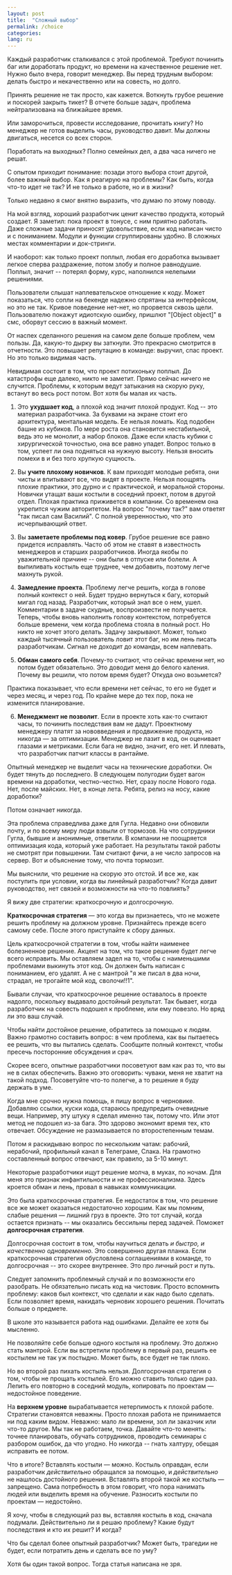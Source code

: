 ```yaml
---
layout: post
title:  "Сложный выбор"
permalink: /choice
categories:
lang: ru
---
```


Каждый разработчик сталкивался с этой проблемой. Требуют починить баг или
доработать продукт, но времени на качественное решение нет. Нужно было вчера,
говорит менеджер. Вы перед трудным выбором: делать быстро и некачественно или на
совесть, но долго.

Принять решение не так просто, как кажется. Воткнуть грубое решение и поскорей
закрыть тикет? В отчете больше задач, проблема нейтрализована на ближайшее
время.

Или заморочиться, провести исследование, прочитать книгу? Но менеджер не готов
выделить часы, руководство давит. Мы должны двигаться, несется со всех сторон.

Поработать на выходных? Полно семейных дел, а два часа ничего не решат.

С опытом приходит понимание: позади этого выбора стоит другой, более важный
выбор. Как я реагирую на проблемы? Как быть, когда что-то идет не так? И не
только в работе, но и в жизни?

Только недавно я смог внятно выразить, что думаю по этому поводу.

На мой взгляд, хороший разработчик ценит качество продукта, который создает. Я
заметил: пока проект в тонусе, с ним приятно работать. Даже сложные задачи
приносят удовольствие, если код написан чисто и с пониманием. Модули и функции
сгруппированы удобно. В сложных местах комментарии и док-стринги.

И наоборот: как только проект поплыл, любая его доработка вызывает легкое сперва
раздражение, потом злобу и полное равнодушие. Поплыл, значит -- потерял форму,
курс, наполнился нелепыми решениями.

Пользователи слышат наплевательское отношение к коду. Может показаться, что
сопли на бекенде надежно спрятаны за интерфейсом, но это не так. Кривое
поведение нет-нет, но прорвется сквозь щели. Пользователю покажут идиотскую
ошибку, пришлют "[Object object]" в смс, оборвут сессию в важный момент.

От наспех сделанного решения на самом деле больше проблем, чем пользы. Да,
какую-то дырку вы заткнули. Это прекрасно смотрится в отчетности. Это повышает
репутацию в команде: выручил, спас проект. Но это только видимая часть.

Невидимая состоит в том, что проект потихоньку поплыл. До катастрофы еще далеко,
никто не заметит. Прямо сейчас ничего не случится. Проблемы, к которым ведут
затыкания на скорую руку, встанут во весь рост потом. Вот хотя бы малая их
часть.

1) Это **ухудшает код**, а плохой код значит плохой продукт. Код -- это материал
разработчика. За буквами на экране стоит его архитектура, ментальная модель. Ее
нельзя ломать. Код подобен башне из кубиков. По мере роста она становится
нестабильной, ведь это не монолит, а набор блоков. Даже если класть кубики с
хирургической точностью, она все равно упадет. Вопрос только в том, успеет ли
она подняться на нужную высоту. Нельзя вносить помехи в и без того хрупкую
сущность.

2) Вы **учите плохому новичков**. К вам приходят молодые ребята, они чисты и
впитывают все, что видят в проекте. Нельзя поощрять плохие практики, это дурно и
с практической, и моральной стороны. Новички утащат ваши костыли в соседний
проект, потом в другой отдел. Плохая практика приживется в компании. Со временем
она укрепится чужим авторитетом. На вопрос "почему так?" вам ответят "так писал
сам Василий". С полной уверенностью, что это исчерпывающий ответ.

3) Вы **заметаете проблемы под ковер**. Грубое решение все равно придется
исправлять. Часто об этом не ставят в известность менеджеров и старших
разработчиков. Иногда якобы по уважительной причине -- они были в отпуске или
болели. А выпиливать костыль еще труднее, чем добавить, поэтому легче махнуть
рукой.

4) **Замедление проекта**. Проблему легче решить, когда в голове полный контекст
о ней. Будет трудно вернуться к багу, который мигал год назад. Разработчик,
который знал все о нем, ушел. Комментарии в задаче скудные, воспроизвести не
получается. Теперь, чтобы вновь наполнить голову контекстом, потребуется больше
времени, чем когда проблема стояла в полный рост. Но никто не хочет этого
делать. Задачу закрывают. Может, только каждый тысячный пользователь ловит этот
баг, но им лень писать разработчикам. Сигнал не доходит до команды, всем
наплевать.

5) **Обман самого себя**. Почему-то считают, что сейчас времени нет, но потом
будет обязательно. Это доводит меня до белого каления. Почему вы решили, что
потом время будет? Откуда оно возьмется?

Практика показывает, что если времени нет сейчас, то его не будет и через месяц,
и через год. По крайне мере до тех пор, пока не изменится планирование.

6) **Менеджмент не позволит**. Если в проекте хоть как-то считают часы, то
починить последствия вам не дадут. Проектному менеджеру платят за нововведения и
продвижение продукта, но никогда — за оптимизации. Менеджер не лазит в код, он
оценивает глазами и метриками. Если бага не видно, значит, его нет. И плевать,
что разработчик патчит классы в рантайме.

Опытный менеджер не выделит часы на технические доработки. Он будет тянуть до
последнего. В следующем полугодии будет вагон времени на доработки,
честно-честно. Нет, сразу после Нового года. Нет, после майских. Нет, в конце
лета. Ребята, релиз на носу, какие доработки?

Потом означает никогда.

Эта проблема справедлива даже для Гугла. Недавно они обновили почту, и по всему
миру люди взвыли от тормозов. На что сотрудники Гугла, бывшие и анонимные,
ответили. В компании не поощряется оптимизация кода, который уже работает. На
результаты такой работы не смотрят при повышении. Там считают фичи, а не число
запросов на сервер. Вот и объяснение тому, что почта тормозит.

Мы выяснили, что решение на скорую это отстой. И все же, как поступить при
условии, когда вы линейный разработчик? Когда давит руководство, нет связей и
возможности на что-то повлиять?

Я вижу две стратегии: краткосрочную и долгосрочную.

**Краткосрочная стратегия** — это когда вы признаетесь, что не можете решить
проблему на должном уровне. Признайтесь прежде всего самому себе. После этого
приступайте к сбору данных.

Цель краткосрочной стратегии в том, чтобы найти наименее болезненное
решение. Акцент на том, что такое решение будет легче всего исправить. Мы
оставляем задел на то, чтобы с наименьшими проблемами выкинуть этот код. Он
должен быть написан с пониманием, его удалят. А не с мантрой "я же писал в два
ночи, страдал, не трогайте мой код, сволочи!!1".

Бывали случаи, что краткосрочное решение оставалось в проекте надолго, поскольку
выдавало достойный результат. Так бывает, когда разработчик на совесть подошел к
проблеме, или ему повезло. Но вряд ли это ваш случай.

Чтобы найти достойное решение, обратитесь за помощью к людям. Важно грамотно
составить вопрос: в чем проблема, как вы пытаетесь ее решить, что вы пытались
сделать. Сообщите полный контекст, чтобы пресечь посторонние обсуждения и срач.

Скорее всего, опытные разработчики посоветуют вам как раз то, что вы не в силах
обеспечить. Важно это оговорить: чуваки, меня не хватит на такой
подход. Посоветуйте что-то полегче, а то решение я буду держать в уме.

Когда мне срочно нужна помощь, я пишу вопрос в черновике. Добавляю ссылки, куски
кода, стараюсь предупредить очевидные вещи. Например, эту штуку я сделал именно
так, потому что. Или этот метод не подошел из-за бага. Это здорово экономит
время тех, кто отвечает. Обсуждение не размазывается по второстепенным темам.

Потом я раскидываю вопрос по нескольким чатам: рабочий, нерабочий, профильный
канал в Телеграме, Слака. На грамотно составленный вопрос отвечают, как правило,
за 5-10 минут.

Некоторые разработчики ищут решение молча, в муках, по ночам. Для меня это
признак инфантильности и не профессионализма. Здесь кроется обман и лень, провал
в навыках коммуникации.

Это была краткосрочная стратегия. Ее недостаток в том, что решение все же может
оказаться недостаточно хорошим. Как мы помним, слабые решения — лишний груз в
проекте. Это тот случай, когда остается признать -- мы оказались бессильны перед
задачей. Поможет **долгосрочная стратегия**.

Долгосрочная состоит в том, чтобы научиться делать *и быстро, и качественно
одновременно*. Это совершенно другая планка. Если краткосрочная стратегия
обусловлена соглашениями в команде, то долгосрочная -- это скорее
внутреннее. Это про личный рост и путь.

Следует запомнить проблемный случай и по возможности его разобрать. Не
обязательно писать код на чистовик. Просто вспомнить проблему: каков был
контекст, что сделали и как надо было сделать. Если позволяет время, накидать
черновик хорошего решения. Почитать больше о предмете.

В школе это называется работа над ошибками. Делайте ее хотя бы мысленно.

Не позволяйте себе больше одного костыля на проблему. Это должно стать
мантрой. Если вы встретили проблему в первый раз, решить ее костылем не так уж
постыдно. Может быть, все будет не так плохо.

Но во второй раз пихать костыль нельзя. Долгосрочная стратегия о том, чтобы не
прощать костылей. Его можно ставить только один раз. Лепить его повторно в
соседний модуль, копировать по проектам — недостойное поведение.

На **верхнем уровне** вырабатывается нетерпимость к плохой работе. Стратегии
становятся неважны. Просто плохая работа не принимается ни под каким
видом. Неважно: мало ли времени, зол ли заказчик или что-то другое. Мы так не
работаем, точка. Давайте что-то менять: точнее планировать, обучать сотрудников,
проводить семинары с разбором ошибок, да что угодно. Но никогда -- гнать
халтуру, обещая исправить ее потом.

Что в итоге? Вставлять костыли — можно. Костыль оправдан, если разработчик
*действительно* обращался за помощью, и *действительно* не нашлось достойного
решения. Вставлять второй такой же костыль — запрещено. Сама потребность в этом
говорит, что пора нанимать людей или выделить время на обучение. Разносить
костыли по проектам — недостойно.

Я хочу, чтобы в следующий раз вы, вставляя костыль в код, сначала
подумали. Действительно ли я решаю проблему? Какие будут последствия и кто их
решит? И когда?

Что бы сделал более опытный разработчик? Может быть, трагедии не будет, если
потратить день и сделать все по уму?

Хотя бы один такой вопрос. Тогда статья написана не зря.
